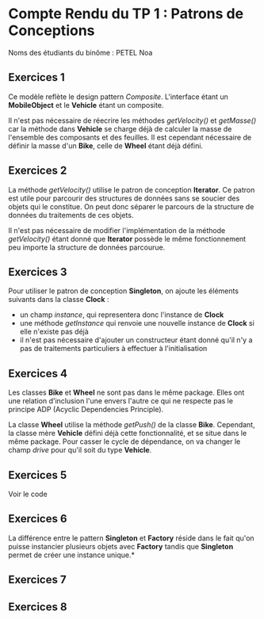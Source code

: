 # Compte Rendu du TP 1 : Patrons de Conceptions

Noms des étudiants du binôme : PETEL Noa

## Exercices 1
Ce modèle reflète le design pattern *Composite*.
L'interface étant un **MobileObject** et le **Vehicle** étant un composite.

Il n'est pas nécessaire de réecrire les méthodes *getVelocity()* et *getMasse()* car la méthode dans **Vehicle** se charge
déjà de calculer la masse de l'ensemble des composants et des feuilles. Il est cependant nécessaire de définir la masse 
d'un **Bike**, celle de **Wheel** étant déjà défini.

## Exercices 2
La méthode *getVelocity()* utilise le patron de conception **Iterator**. Ce patron est utile pour parcourir des structures
de données sans se soucier des objets qui le constitue. On peut donc séparer le parcours de la structure de données du 
traitements de ces objets.

Il n'est pas nécessaire de modifier l'implémentation de la méthode *getVelocity()* étant donné que **Iterator** possède 
le même fonctionnement peu importe la structure de données parcourue.

## Exercices 3
Pour utiliser le patron de conception **Singleton**, on ajoute les éléments suivants dans la classe **Clock** :
- un champ *instance*, qui representera donc l'instance de **Clock**
- une méthode *getInstance* qui renvoie une nouvelle instance de **Clock** si elle n'existe pas déjà
- il n'est pas nécessaire d'ajouter un constructeur étant donné qu'il n'y a pas de traitements particuliers à effectuer 
à l'initialisation

## Exercices 4
Les classes **Bike** et **Wheel** ne sont pas dans le même package. Elles ont une relation d'inclusion l'une envers 
l'autre ce qui ne respecte pas le principe ADP (Acyclic Dependencies Principle).

La classe **Wheel** utilise la méthode *getPush()* de la classe **Bike**. Cependant, la classe mère **Vehicle** défini 
déjà cette fonctionnalité, et se situe dans le même package. Pour casser le cycle de dépendance, on va changer le champ 
*drive* pour qu'il soit du type **Vehicle**.

## Exercices 5
Voir le code 

## Exercices 6
La différence entre le pattern **Singleton** et **Factory** réside dans le fait qu'on puisse instancier plusieurs objets 
avec **Factory** tandis que **Singleton** permet de créer une instance unique.*

## Exercices 7

## Exercices 8


